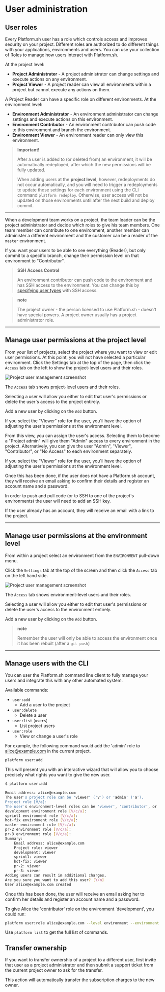 # User administration

## User roles

Every Platform.sh user has a role which controls access and improves security on your project. Different roles are authorized to do different things with your applications, environments and users. You can use your collection of Roles to manage how users interact with Platform.sh.

At the project level:

* **Project Administrator** - A project administrator can change settings and execute actions on any environment.
* **Project Viewer** - A project reader can view all environments within a project but cannot execute any actions on them.

A Project Reader can have a specific role on different environments. At the environment level:

* **Environment Administrator** - An environment administrator can change settings and execute actions on this environment.
* **Environment Contributor** - An environment contributor can push code to this environment and branch the environment.
* **Environment Viewer** - An environment reader can only view this environment.

> **Important!**
>
> After a user is added to (or deleted from) an environment, it will be automatically redeployed, after which the new permissions will be fully updated.
>
> When adding users at the **project level**, however, redeployments do not occur automatically, and you will need to trigger a redeployments to update those settings for each environment using the CLI command `platform redeploy`. Otherwise, user access will not be updated on those environments until after the next build and deploy commit. 

------------------------------------------------------------------------

When a development team works on a project, the team leader can be the project administrator and decide which roles to give his team members.  One team member can contribute to one environment, another member can administer a different environment and the customer can be a reader of the `master` environment.

If you want your users to be able to see everything (Reader), but only commit to a specific branch, change their permission level on that environment to "Contributor".

> **SSH Access Control**
>
> An environment contributor can push code to the environment and has SSH access to the environment. You can change this by [specifying user types](/configuration/app/access.md) with SSH access.

> **note**
>
> The project owner - the person licensed to use Platform.sh - doesn't have special powers. A project owner usually has a project administrator role.

------------------------------------------------------------------------

## Manage user permissions at the project level

From your list of projects, select the project where you want to view or edit user permissions. At this point, you will not have selected a particular environment. Click the Settings tab at the top of the page, then click the `Access` tab on the left to show the project-level users and their roles.

![Project user management screenshot](/images/management-console/settings-project-access.png)

The `Access` tab shows project-level users and their roles.

Selecting a user will allow you either to edit that user's permissions or delete the user's access to the project entirely.

Add a new user by clicking on the `Add` button.

If you select the "Viewer" role for the user, you'll have the option of adjusting the user's permissions at the environment level.

From this view, you can assign the user's access. Selecting them to become a "Project admin" will give them "Admin" access to every environment in the project. Alternatively, you can give the user "Admin", "Viewer", "Contributor", or "No Access" to each environment separately.

If you select the "Viewer" role for the user, you'll have the option of adjusting the user's permissions at the environment level.

Once this has been done, if the user does not have a Platform.sh account, they will receive an email asking to confirm their details and register an account name and a password.

In order to push and pull code (or to SSH to one of the project's environments) the user will need to add an SSH key.

If the user already has an account, they will receive an email with a link to the project.

------------------------------------------------------------------------


## Manage user permissions at the environment level

From within a project select an environment from the `ENVIRONMENT` pull-down menu.

Click the `Settings` tab at the top of the screen and then click the `Access` tab on the left hand side.

![Project user management screenshot](/images/management-console/settings-environment-access.png)

The `Access` tab shows environment-level users and their roles.

Selecting a user will allow you either to edit that user's permissions or delete the user's access to the environment entirely.

Add a new user by clicking on the `Add` button.

> **note**
>
> Remember the user will only be able to access the environment once it has been rebuilt (after a `git push`)

------------------------------------------------------------------------
## Manage users with the CLI

You can user the Platform.sh command line client to fully manage your users and integrate this with any other automated system.

Available commands:

* `user:add`
  * Add a user to the project
* `user:delete`
  * Delete a user
* `user:list` (`users`)
  * List project users
* `user:role`
  * View or change a user's role

For example, the following command would add the 'admin' role to alice@example.com in the current project.

```bash
platform user:add
```

This will present you with an interactive wizard that will allow you to choose precisely what rights you want to give the new user.

```bash
$ platform user:add

Email address: alice@example.com
The user's project role can be 'viewer' ('v') or 'admin' ('a').
Project role [V/a]:
The user's environment-level roles can be 'viewer', 'contributor', or 'admin'.
development environment role [V/c/a]:
sprint1 environment role [V/c/a]:
hot-fix environment role [V/c/a]:
master environment role [V/c/a]:
pr-2 environment role [V/c/a]:
pr-3 environment role [V/c/a]:
Summary:
    Email address: alice@example.com
    Project role: viewer
    development: viewer
    sprint1: viewer
    hot-fix: viewer
    pr-2: viewer
    pr-3: viewer
Adding users can result in additional charges.
Are you sure you want to add this user? [Y/n]
User alice@example.com created
```

Once this has been done, the user will receive an email asking her to confirm her details and register an account name and a password.

To give Alice the 'contributor' role on the environment 'development', you could run:

```bash
platform user:role alice@example.com --level environment --environment development --role contributor
```

Use `platform list` to get the full list of commands.

## Transfer ownership

If you want to transfer ownership of a project to a different user, first invite that user as a project administrator and then submit a support ticket from the current project owner to ask for the transfer.

This action will automatically transfer the subscription charges to the new owner.
